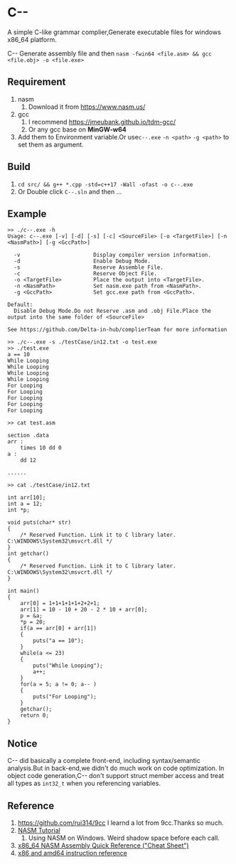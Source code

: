 # C--
A simple C-like grammar complier,Generate executable files for windows x86_64 platform.


C-- Generate assembly file and then `nasm -fwin64 <file.asm> && gcc <file.obj> -o <file.exe>`

## Requirement
1. nasm
   1. Download it from https://www.nasm.us/
2. gcc
   1. I recommend https://jmeubank.github.io/tdm-gcc/
   2. Or any gcc base on **MinGW-w64**
3. Add them to Environment variable.Or use`c--.exe` `-n <path>` `-g <path>` to set them as argument.

## Build
1. `cd src/ && g++ *.cpp -std=c++17 -Wall -ofast -o c--.exe`
2. Or Double click `C--.sln` and then ...


## Example
```
>> ./c--.exe -h
Usage: c--.exe [-v] [-d] [-s] [-c] <SourceFile> [-o <TargetFile>] [-n <NasmPath>] [-g <GccPath>]

  -v                       Display compiler version information.
  -d                       Enable Debug Mode.
  -s                       Reserve Assemble File.
  -c                       Reserve Object File.
  -o <TargetFile>          Place the output into <TargetFile>.
  -n <NasmPath>            Set nasm.exe path from <NasmPath>.
  -g <GccPath>             Set gcc.exe path from <GccPath>.

Default:
  Disable Debug Mode.Do not Reserve .asm and .obj File.Place the output into the same folder of <SourceFile>

See https://github.com/Delta-in-hub/complierTeam for more information

>> ./c--.exe -s ./testCase/in12.txt -o test.exe
>> ./test.exe
a == 10
While Looping
While Looping
While Looping
While Looping
For Looping
For Looping
For Looping
For Looping
For Looping

>> cat test.asm

section .data
arr :
	times 10 dd 0
a :
	dd 12

......

>> cat ./testCase/in12.txt

int arr[10];
int a = 12;
int *p;

void puts(char* str)
{
    /* Reserved Function. Link it to C library later. C:\WINDOWS\System32\msvcrt.dll */
}
int getchar()
{
    /* Reserved Function. Link it to C library later. C:\WINDOWS\System32\msvcrt.dll */
}

int main()
{
    arr[0] = 1+1+1+1+1+2+2+1;
    arr[1] = 10 - 10 + 20 - 2 * 10 + arr[0];
    p = &a;
    *p = 20;
    if(a == arr[0] + arr[1])
    {
        puts("a == 10");
    }
    while(a <= 23)
    {
        puts("While Looping");
        a++;
    }
    for(a = 5; a != 0; a-- )
    {
        puts("For Looping");
    }
    getchar();
    return 0;
}

```

## Notice

C-- did basically a complete front-end, including syntax/semantic analysis.But in back-end,we didn't do much work on code optimization.
In object code generation,C-- don't support struct member access and treat all types as
`int32_t` when you referencing variables.



## Reference

1. https://github.com/rui314/9cc     I learnd a lot from 9cc.Thanks so much.
2. [NASM Tutorial](https://cs.lmu.edu/~ray/notes/nasmtutorial/)
      1. Using NASM on Windows. Weird shadow space before each call.
3. [x86_64 NASM Assembly Quick Reference ("Cheat Sheet")](https://www.cs.uaf.edu/2017/fall/cs301/reference/x86_64.html)
4. [x86 and amd64 instruction reference](https://www.felixcloutier.com/x86/index.html)
